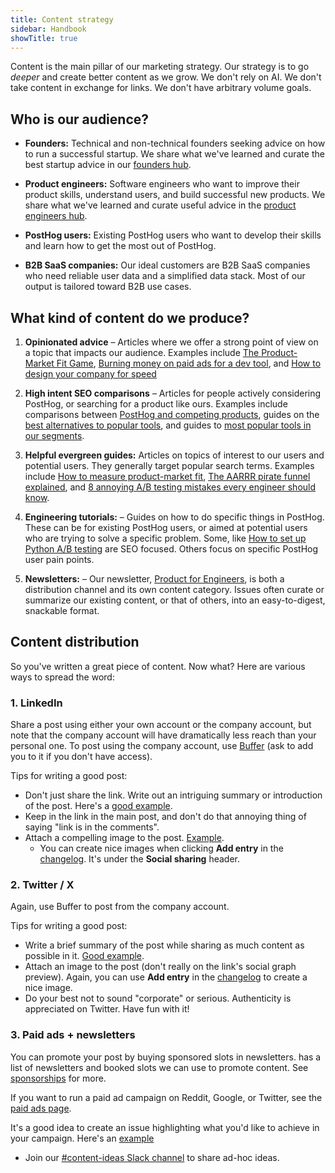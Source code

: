 ```yaml
---
title: Content strategy
sidebar: Handbook
showTitle: true
---
```


Content is the main pillar of our marketing strategy. Our strategy is to go _deeper_ and create better content as we grow. We don't rely on AI. We don't take content in exchange for links. We don't have arbitrary volume goals.

## Who is our audience?

- **Founders:** Technical and non-technical founders seeking advice on how to run a successful startup. We share what we've learned and curate the best startup advice in our [founders hub](/founders).

- **Product engineers:** Software engineers who want to improve their product skills, understand users, and build successful new products. We share what we've learned and curate useful advice in the [product engineers hub](/product-engineers).

- **PostHog users:** Existing PostHog users who want to develop their skills and learn how to get the most out of PostHog.

- **B2B SaaS companies:** Our ideal customers are B2B SaaS companies who need reliable user data and a simplified data stack. Most of our output is tailored toward B2B use cases.

## What kind of content do we produce?

1. **Opinionated advice** – Articles where we offer a strong point of view on a topic that impacts our audience. Examples include [The Product-Market Fit Game](/founders/product-market-fit-game), [Burning money on paid ads for a dev tool](/founders/dev-marketing-paid-ads), and [How to design your company for speed](https://newsletter.posthog.com/p/how-to-design-your-company-for-speed) 

2. **High intent SEO comparisons** – Articles for people actively considering PostHog, or searching for a product like ours. Examples include comparisons between [PostHog and competing products](/blog/tags/comparisons), guides on the [best alternatives to popular tools](/blog/best-heap-alternatives), and guides to [most popular tools in our segments](/blog/best-open-source-ab-testing-tools).

3. **Helpful evergreen guides:** Articles on topics of interest to our users and potential users. They generally target popular search terms. Examples include [How to measure product-market fit](/founders/measure-product-market-fit), [The AARRR pirate funnel explained](/product-engineers/aarrr-pirate-funnel), and [8 annoying A/B testing mistakes every engineer should know](/product-engineers/ab-testing-mistakes).

4. **Engineering tutorials:** – Guides on how to do specific things in PostHog. These can be for existing PostHog users, or aimed at potential users who are trying to solve a specific problem. Some, like [How to set up Python A/B testing](/tutorials/python-ab-testing) are SEO focused. Others focus on specific PostHog user pain points.

5. **Newsletters:** – Our newsletter, [Product for Engineers](https://newsletter.posthog.com), is both a distribution channel and its own content category. Issues often curate or summarize our existing content, or that of others, into an easy-to-digest, snackable format. 

## Content distribution

So you've written a great piece of content. Now what? Here are various ways to spread the word:

### 1. LinkedIn

Share a post using either your own account or the company account, but note that the company account will have dramatically less reach than your personal one. To post using the company account, use [Buffer](https://buffer.com/) (ask <TeamMemberLink squeakId="andy-vandervell" /> to add you to it if you don't have access).

Tips for writing a good post:
- Don't just share the link. Write out an intriguing summary or introduction of the post. Here's a [good example](https://www.linkedin.com/feed/update/urn:li:activity:7257340218159116289).
- Keep in the link in the main post, and don't do that annoying thing of saying "link is in the comments".
- Attach a compelling image to the post. [Example](https://www.linkedin.com/feed/update/urn:li:activity:7256742630804307968).
  - You can create nice images when clicking **Add entry** in the [changelog](/changelog/). It's under the **Social sharing** header.

### 2. Twitter / X

Again, use Buffer to post from the company account.

Tips for writing a good post:
- Write a brief summary of the post while sharing as much content as possible in it. [Good example](https://x.com/posthog/status/1851571551314825375).
- Attach an image to the post (don't really on the link's social graph preview). Again, you can use **Add entry** in the [changelog](/changelog/) to create a nice image.
- Do your best not to sound "corporate" or serious. Authenticity is appreciated on Twitter. Have fun with it!

### 3. Paid ads + newsletters

You can promote your post by buying sponsored slots in newsletters. <TeamMember name="Ian Vanagas" /> has a list of newsletters and booked slots we can use to promote content. See [sponsorships](/handbook/growth/marketing/open-source-sponsorship) for more.

If you want to run a paid ad campaign on Reddit, Google, or Twitter, see the [paid ads page](/handbook/growth/marketing/paid-ads).

It's a good idea to create an issue highlighting what you'd like to achieve in your campaign. Here's an [example](https://github.com/PostHog/posthog.com/issues/9646)

- Join our [#content-ideas Slack channel](https://posthog.slack.com/archives/C015CRUQR7Y) to share ad-hoc ideas.
